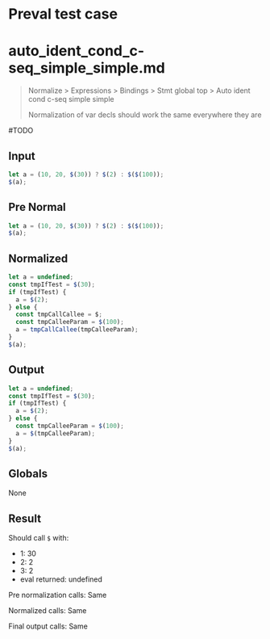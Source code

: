 # Preval test case

# auto_ident_cond_c-seq_simple_simple.md

> Normalize > Expressions > Bindings > Stmt global top > Auto ident cond c-seq simple simple
>
> Normalization of var decls should work the same everywhere they are

#TODO

## Input

`````js filename=intro
let a = (10, 20, $(30)) ? $(2) : $($(100));
$(a);
`````

## Pre Normal

`````js filename=intro
let a = (10, 20, $(30)) ? $(2) : $($(100));
$(a);
`````

## Normalized

`````js filename=intro
let a = undefined;
const tmpIfTest = $(30);
if (tmpIfTest) {
  a = $(2);
} else {
  const tmpCallCallee = $;
  const tmpCalleeParam = $(100);
  a = tmpCallCallee(tmpCalleeParam);
}
$(a);
`````

## Output

`````js filename=intro
let a = undefined;
const tmpIfTest = $(30);
if (tmpIfTest) {
  a = $(2);
} else {
  const tmpCalleeParam = $(100);
  a = $(tmpCalleeParam);
}
$(a);
`````

## Globals

None

## Result

Should call `$` with:
 - 1: 30
 - 2: 2
 - 3: 2
 - eval returned: undefined

Pre normalization calls: Same

Normalized calls: Same

Final output calls: Same
